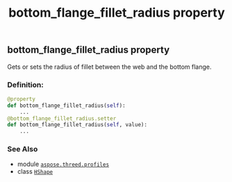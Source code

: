 ﻿---
title: bottom_flange_fillet_radius property
second_title: Aspose.3D for Python via .NET API References
description: 
type: docs
weight: 110
url: /aspose.threed.profiles/hshape/bottom_flange_fillet_radius/
is_root: false
---

## bottom_flange_fillet_radius property


Gets or sets the radius of fillet between the web and the bottom flange.
### Definition:
```python
@property
def bottom_flange_fillet_radius(self):
    ...
@bottom_flange_fillet_radius.setter
def bottom_flange_fillet_radius(self, value):
    ...
```

### See Also
* module [`aspose.threed.profiles`](../../)
* class [`HShape`](/3d/python-net/aspose.threed.profiles/hshape)
